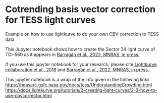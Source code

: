 # Cotrending basis vector correction for TESS light curves

Example on how to use lightkurve to do your own CBV correction to TESS data

This Jupyter notebook shows how to create the Sector 34 light curve of TOI-560 as it appears in [Barragán et al., 2022, MNRAS, in press.](https://academic.oup.com/mnras/advance-article/doi/10.1093/mnras/stac638/6548902)

If you use this jupyter notebook for your research, please cite [Lightkurve collaboration et al., 2018](https://ui.adsabs.harvard.edu/abs/2018ascl.soft12013L/abstract) and [Barragán et al., 2022, MNRAS, in press.](https://academic.oup.com/mnras/advance-article/doi/10.1093/mnras/stac638/6548902).

This jupyter notebook is a wrap of the info given in the following links
https://heasarc.gsfc.nasa.gov/docs/tess/UnderstandingCrowding.html
https://docs.lightkurve.org/tutorials/2-creating-light-curves/2-3-how-to-use-cbvcorrector.html
